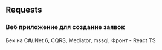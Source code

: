 ## Requests

### Веб приложение для создание заявок

Бек на C#/.Net 6, CQRS, Mediator, mssql, 
Фронт - React TS
